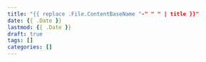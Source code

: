```yaml
---
title: "{{ replace .File.ContentBaseName "-" " " | title }}"
date: {{ .Date }}
lastmod: {{ .Date }}
draft: true
tags: []
categories: []
---
```

